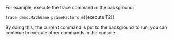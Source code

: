 
For example, execute the trace command in the background:

`trace demo.MathGame primeFactors &`{{execute T2}}

By doing this, the current command is put to the background to run, you can continue to execute other commands in the console.
